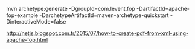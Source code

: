 mvn archetype:generate -DgroupId=com.levent.fop -DartifactId=apache-fop-example -DarchetypeArtifactId=maven-archetype-quickstart -DinteractiveMode=false

http://netjs.blogspot.com.tr/2015/07/how-to-create-pdf-from-xml-using-apache-fop.html

